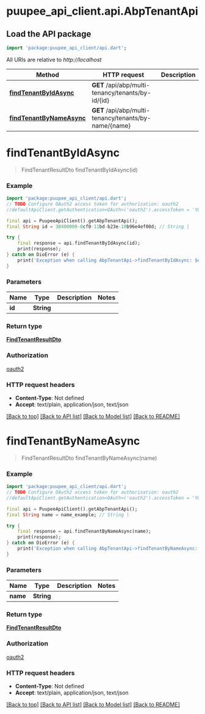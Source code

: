 # puupee_api_client.api.AbpTenantApi

## Load the API package
```dart
import 'package:puupee_api_client/api.dart';
```

All URIs are relative to *http://localhost*

Method | HTTP request | Description
------------- | ------------- | -------------
[**findTenantByIdAsync**](AbpTenantApi.md#findtenantbyidasync) | **GET** /api/abp/multi-tenancy/tenants/by-id/{id} | 
[**findTenantByNameAsync**](AbpTenantApi.md#findtenantbynameasync) | **GET** /api/abp/multi-tenancy/tenants/by-name/{name} | 


# **findTenantByIdAsync**
> FindTenantResultDto findTenantByIdAsync(id)



### Example
```dart
import 'package:puupee_api_client/api.dart';
// TODO Configure OAuth2 access token for authorization: oauth2
//defaultApiClient.getAuthentication<OAuth>('oauth2').accessToken = 'YOUR_ACCESS_TOKEN';

final api = PuupeeApiClient().getAbpTenantApi();
final String id = 38400000-8cf0-11bd-b23e-10b96e4ef00d; // String | 

try {
    final response = api.findTenantByIdAsync(id);
    print(response);
} catch on DioError (e) {
    print('Exception when calling AbpTenantApi->findTenantByIdAsync: $e\n');
}
```

### Parameters

Name | Type | Description  | Notes
------------- | ------------- | ------------- | -------------
 **id** | **String**|  | 

### Return type

[**FindTenantResultDto**](FindTenantResultDto.md)

### Authorization

[oauth2](../README.md#oauth2)

### HTTP request headers

 - **Content-Type**: Not defined
 - **Accept**: text/plain, application/json, text/json

[[Back to top]](#) [[Back to API list]](../README.md#documentation-for-api-endpoints) [[Back to Model list]](../README.md#documentation-for-models) [[Back to README]](../README.md)

# **findTenantByNameAsync**
> FindTenantResultDto findTenantByNameAsync(name)



### Example
```dart
import 'package:puupee_api_client/api.dart';
// TODO Configure OAuth2 access token for authorization: oauth2
//defaultApiClient.getAuthentication<OAuth>('oauth2').accessToken = 'YOUR_ACCESS_TOKEN';

final api = PuupeeApiClient().getAbpTenantApi();
final String name = name_example; // String | 

try {
    final response = api.findTenantByNameAsync(name);
    print(response);
} catch on DioError (e) {
    print('Exception when calling AbpTenantApi->findTenantByNameAsync: $e\n');
}
```

### Parameters

Name | Type | Description  | Notes
------------- | ------------- | ------------- | -------------
 **name** | **String**|  | 

### Return type

[**FindTenantResultDto**](FindTenantResultDto.md)

### Authorization

[oauth2](../README.md#oauth2)

### HTTP request headers

 - **Content-Type**: Not defined
 - **Accept**: text/plain, application/json, text/json

[[Back to top]](#) [[Back to API list]](../README.md#documentation-for-api-endpoints) [[Back to Model list]](../README.md#documentation-for-models) [[Back to README]](../README.md)

